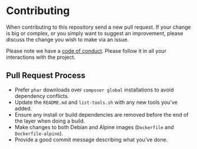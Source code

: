 # Contributing

When contributing to this repository send a new pull request.
If your change is big or complex, or you simply want to suggest an improvement,
please discuss the change you wish to make via an issue.

Please note we have a [code of conduct](CODE_OF_CONDUCT.md). Please follow it in all your interactions with the project.

## Pull Request Process

* Prefer `phar` downloads over `composer global` installations to avoid dependency conflicts.
* Update the `README.md` and `list-tools.sh` with any new tools you've added.
* Ensure any install or build dependencies are removed before the end of the layer when doing a build.
* Make changes to both Debian and Alpine images (`Dockerfile` and `Dockerfile-alpine`).
* Provide a good commit message describing what you've done.

